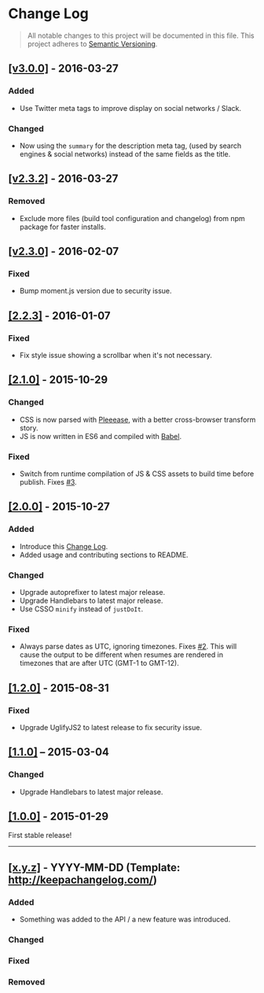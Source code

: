 # Change Log

> All notable changes to this project will be documented in this file.
This project adheres to [Semantic Versioning](http://semver.org/).

## [[v3.0.0]](https://github.com/thibaudcolas/jsonresume-theme-eloquent/releases/tag/3.0.0) - 2016-03-27

### Added

- Use Twitter meta tags to improve display on social networks / Slack.

### Changed

- Now using the `summary` for the description meta tag, (used by search engines & social networks) instead of the same fields as the title.

## [[v2.3.2]](https://github.com/thibaudcolas/jsonresume-theme-eloquent/releases/tag/2.3.2) - 2016-03-27

### Removed

- Exclude more files (build tool configuration and changelog) from npm package for faster installs.

## [[v2.3.0]](https://github.com/thibaudcolas/jsonresume-theme-eloquent/releases/tag/2.3.0) - 2016-02-07

### Fixed

- Bump moment.js version due to security issue.

## [[2.2.3]](https://github.com/thibaudcolas/jsonresume-theme-eloquent/releases/tag/2.2.3) - 2016-01-07

### Fixed

- Fix style issue showing a scrollbar when it's not necessary.

## [[2.1.0]](https://github.com/thibaudcolas/jsonresume-theme-eloquent/releases/tag/2.1.0) - 2015-10-29

### Changed

- CSS is now parsed with [Pleeease](http://pleeease.io), with a better cross-browser transform story.
- JS is now written in ES6 and compiled with [Babel](https://babeljs.io/).

### Fixed

- Switch from runtime compilation of JS & CSS assets to build time before publish. Fixes [#3](https://github.com/thibaudcolas/jsonresume-theme-eloquent/issues/3).

## [[2.0.0]](https://github.com/thibaudcolas/jsonresume-theme-eloquent/releases/tag/2.0.0) - 2015-10-27

### Added

- Introduce this [Change Log](http://keepachangelog.com/).
- Added usage and contributing sections to README.

### Changed

- Upgrade autoprefixer to latest major release.
- Upgrade Handlebars to latest major release.
- Use CSSO `minify` instead of `justDoIt`.

### Fixed

- Always parse dates as UTC, ignoring timezones. Fixes [#2](https://github.com/thibaudcolas/jsonresume-theme-eloquent/issues/2). This will cause the output to be different when resumes are rendered in timezones that are after UTC (GMT-1 to GMT-12).

## [[1.2.0]](https://github.com/thibaudcolas/jsonresume-theme-eloquent/releases/tag/1.2.0) - 2015-08-31

### Fixed

- Upgrade UglifyJS2 to latest release to fix security issue.

## [[1.1.0]](https://github.com/thibaudcolas/jsonresume-theme-eloquent/releases/tag/1.1.0) – 2015-03-04

### Changed

- Upgrade Handlebars to latest major release.

## [[1.0.0]](https://github.com/thibaudcolas/jsonresume-theme-eloquent/releases/tag/1.0.0) - 2015-01-29

First stable release!

-------------

## [[x.y.z]](https://github.com/thibaudcolas/jsonresume-theme-eloquent/releases/tag/x.y.z) - YYYY-MM-DD (Template: http://keepachangelog.com/)

### Added

- Something was added to the API / a new feature was introduced.

### Changed

### Fixed

### Removed
